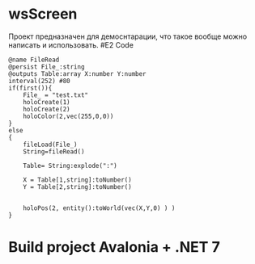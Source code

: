 # wsScreen
Проект предназначен для демоснтарации, что такое вообще можно написать и использовать. 
#E2 Code 
```
@name FileRead
@persist File_:string 
@outputs Table:array X:number Y:number
interval(252) #80
if(first()){
    File_ = "test.txt"
    holoCreate(1)
    holoCreate(2)
    holoColor(2,vec(255,0,0))
}
else
{
    fileLoad(File_)
    String=fileRead()   
    
    Table= String:explode(":") 
    
    X = Table[1,string]:toNumber()
    Y = Table[2,string]:toNumber()
    
    
    holoPos(2, entity():toWorld(vec(X,Y,0) ) )
}
``` 
# Build project Avalonia + .NET 7 

